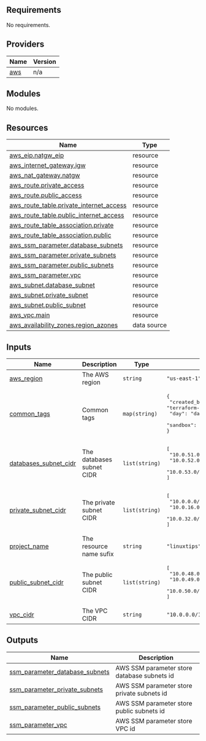 ## Requirements

No requirements.

## Providers

| Name | Version |
|------|---------|
| <a name="provider_aws"></a> [aws](#provider\_aws) | n/a |

## Modules

No modules.

## Resources

| Name | Type |
|------|------|
| [aws_eip.natgw_eip](https://registry.terraform.io/providers/hashicorp/aws/latest/docs/resources/eip) | resource |
| [aws_internet_gateway.igw](https://registry.terraform.io/providers/hashicorp/aws/latest/docs/resources/internet_gateway) | resource |
| [aws_nat_gateway.natgw](https://registry.terraform.io/providers/hashicorp/aws/latest/docs/resources/nat_gateway) | resource |
| [aws_route.private_access](https://registry.terraform.io/providers/hashicorp/aws/latest/docs/resources/route) | resource |
| [aws_route.public_access](https://registry.terraform.io/providers/hashicorp/aws/latest/docs/resources/route) | resource |
| [aws_route_table.private_internet_access](https://registry.terraform.io/providers/hashicorp/aws/latest/docs/resources/route_table) | resource |
| [aws_route_table.public_internet_access](https://registry.terraform.io/providers/hashicorp/aws/latest/docs/resources/route_table) | resource |
| [aws_route_table_association.private](https://registry.terraform.io/providers/hashicorp/aws/latest/docs/resources/route_table_association) | resource |
| [aws_route_table_association.public](https://registry.terraform.io/providers/hashicorp/aws/latest/docs/resources/route_table_association) | resource |
| [aws_ssm_parameter.database_subnets](https://registry.terraform.io/providers/hashicorp/aws/latest/docs/resources/ssm_parameter) | resource |
| [aws_ssm_parameter.private_subnets](https://registry.terraform.io/providers/hashicorp/aws/latest/docs/resources/ssm_parameter) | resource |
| [aws_ssm_parameter.public_subnets](https://registry.terraform.io/providers/hashicorp/aws/latest/docs/resources/ssm_parameter) | resource |
| [aws_ssm_parameter.vpc](https://registry.terraform.io/providers/hashicorp/aws/latest/docs/resources/ssm_parameter) | resource |
| [aws_subnet.database_subnet](https://registry.terraform.io/providers/hashicorp/aws/latest/docs/resources/subnet) | resource |
| [aws_subnet.private_subnet](https://registry.terraform.io/providers/hashicorp/aws/latest/docs/resources/subnet) | resource |
| [aws_subnet.public_subnet](https://registry.terraform.io/providers/hashicorp/aws/latest/docs/resources/subnet) | resource |
| [aws_vpc.main](https://registry.terraform.io/providers/hashicorp/aws/latest/docs/resources/vpc) | resource |
| [aws_availability_zones.region_azones](https://registry.terraform.io/providers/hashicorp/aws/latest/docs/data-sources/availability_zones) | data source |

## Inputs

| Name | Description | Type | Default | Required |
|------|-------------|------|---------|:--------:|
| <a name="input_aws_region"></a> [aws\_region](#input\_aws\_region) | The AWS region | `string` | `"us-east-1"` | no |
| <a name="input_common_tags"></a> [common\_tags](#input\_common\_tags) | Common tags | `map(string)` | <pre>{<br>  "created_by": "terraform-linuxtips-aws-container-architecture",<br>  "day": "day1",<br>  "sandbox": "linuxtips"<br>}</pre> | no |
| <a name="input_databases_subnet_cidr"></a> [databases\_subnet\_cidr](#input\_databases\_subnet\_cidr) | The databases subnet CIDR | `list(string)` | <pre>[<br>  "10.0.51.0/24",<br>  "10.0.52.0/24",<br>  "10.0.53.0/24"<br>]</pre> | no |
| <a name="input_private_subnet_cidr"></a> [private\_subnet\_cidr](#input\_private\_subnet\_cidr) | The private subnet CIDR | `list(string)` | <pre>[<br>  "10.0.0.0/20",<br>  "10.0.16.0/20",<br>  "10.0.32.0/20"<br>]</pre> | no |
| <a name="input_project_name"></a> [project\_name](#input\_project\_name) | The resource name sufix | `string` | `"linuxtips"` | no |
| <a name="input_public_subnet_cidr"></a> [public\_subnet\_cidr](#input\_public\_subnet\_cidr) | The public subnet CIDR | `list(string)` | <pre>[<br>  "10.0.48.0/24",<br>  "10.0.49.0/24",<br>  "10.0.50.0/24"<br>]</pre> | no |
| <a name="input_vpc_cidr"></a> [vpc\_cidr](#input\_vpc\_cidr) | The VPC CIDR | `string` | `"10.0.0.0/16"` | no |

## Outputs

| Name | Description |
|------|-------------|
| <a name="output_ssm_parameter_database_subnets"></a> [ssm\_parameter\_database\_subnets](#output\_ssm\_parameter\_database\_subnets) | AWS SSM parameter store database subnets id |
| <a name="output_ssm_parameter_private_subnets"></a> [ssm\_parameter\_private\_subnets](#output\_ssm\_parameter\_private\_subnets) | AWS SSM parameter store private subnets id |
| <a name="output_ssm_parameter_public_subnets"></a> [ssm\_parameter\_public\_subnets](#output\_ssm\_parameter\_public\_subnets) | AWS SSM parameter store public subnets id |
| <a name="output_ssm_parameter_vpc"></a> [ssm\_parameter\_vpc](#output\_ssm\_parameter\_vpc) | AWS SSM parameter store VPC id |
